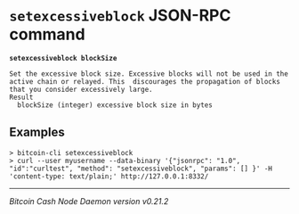 `setexcessiveblock` JSON-RPC command
====================================

**`setexcessiveblock blockSize`**

```
Set the excessive block size. Excessive blocks will not be used in the active chain or relayed. This  discourages the propagation of blocks that you consider excessively large.
Result
  blockSize (integer) excessive block size in bytes
```

Examples
--------

```
> bitcoin-cli setexcessiveblock 
> curl --user myusername --data-binary '{"jsonrpc": "1.0", "id":"curltest", "method": "setexcessiveblock", "params": [] }' -H 'content-type: text/plain;' http://127.0.0.1:8332/
```

***

*Bitcoin Cash Node Daemon version v0.21.2*
